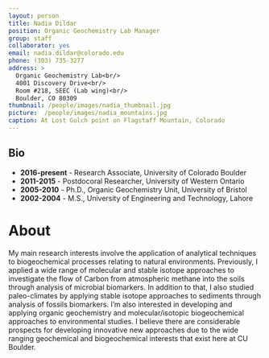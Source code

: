 ```yaml
---
layout: person
title: Nadia Dildar
position: Organic Geochemistry Lab Manager
group: staff
collaborator: yes
email: nadia.dildar@colorado.edu
phone: (303) 735-3277
address: >
  Organic Geochemistry Lab<br/>
  4001 Discovery Drive<br/>
  Room #218, SEEC (Lab wing)<br/>
  Boulder, CO 80309
thumbnail: /people/images/nadia_thumbnail.jpg
picture:  /people/images/nadia_mountains.jpg
caption: At Lost Gulch point on Flagstaff Mountain, Colorado
---
```


## Bio

- **2016-present** - Research Associate, University of Colorado Boulder
- **2011-2015** - Postdocoral Researcher, University of Western Ontario
- **2005-2010** - Ph.D., Organic Geochemistry Unit, University of Bristol
- **2002-2004** - M.S., University of Engineering and Technology, Lahore

# About

My main research interests involve the application of analytical techniques to biogeochemical processes relating to natural environments. Previously, I applied a wide range of molecular and stable isotope approaches to investigate the flow of Carbon from atmospheric methane into the soils through analysis of microbial biomarkers. In addition to that, I also studied paleo-climates by applying stable isotope approaches to sediments through analysis of fossils biomarkers. I’m also interested in developing and applying organic geochemistry and molecular/isotopic biogeochemical approaches to environmental studies. I believe there are considerable prospects for developing innovative new approaches due to the wide ranging geochemical and biogeochemical interests that exist here at CU Boulder.
